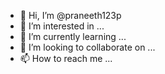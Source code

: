 - 👋 Hi, I’m @praneeth123p
- 👀 I’m interested in ...
- 🌱 I’m currently learning ...
- 💞️ I’m looking to collaborate on ...
- 📫 How to reach me ...

<!---
karthik123p/karthik123p is a ✨ special ✨ repository because its `README.md` (this file) appears on your GitHub profile.
You can click the Preview link to take a look at your changes.
--->
